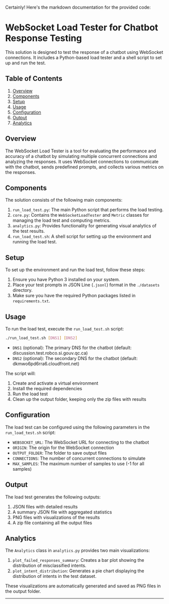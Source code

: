 ﻿Certainly! Here's the markdown documentation for the provided code:

# WebSocket Load Tester for Chatbot Response Testing

This solution is designed to test the response of a chatbot using WebSocket connections. It includes a Python-based load tester and a shell script to set up and run the test.

## Table of Contents

1. [Overview](#overview)
2. [Components](#components)
3. [Setup](#setup)
4. [Usage](#usage)
5. [Configuration](#configuration)
6. [Output](#output)
7. [Analytics](#analytics)

## Overview

The WebSocket Load Tester is a tool for evaluating the performance and accuracy of a chatbot by simulating multiple concurrent connections and analyzing the responses. It uses WebSocket connections to communicate with the chatbot, sends predefined prompts, and collects various metrics on the responses.

## Components

The solution consists of the following main components:

1. `run_load_test.py`: The main Python script that performs the load testing.
2. `core.py`: Contains the `WebSocketLoadTester` and `Metric` classes for managing the load test and computing metrics.
3. `analytics.py`: Provides functionality for generating visual analytics of the test results.
4. `run_load_test.sh`: A shell script for setting up the environment and running the load test.

## Setup

To set up the environment and run the load test, follow these steps:

1. Ensure you have Python 3 installed on your system.
2. Place your test prompts in JSON Line (`.jsonl`) format in the `./datasets` directory.
3. Make sure you have the required Python packages listed in `requirements.txt`.

## Usage

To run the load test, execute the `run_load_test.sh` script:

```bash
./run_load_test.sh [DNS1] [DNS2]
```

- `DNS1` (optional): The primary DNS for the chatbot (default: discussion.test.robco.si.gouv.qc.ca)
- `DNS2` (optional): The secondary DNS for the chatbot (default: dkmwo6pd6rra6.cloudfront.net)

The script will:
1. Create and activate a virtual environment
2. Install the required dependencies
3. Run the load test
4. Clean up the output folder, keeping only the zip files with results

## Configuration

The load test can be configured using the following parameters in the `run_load_test.sh` script:

- `WEBSOCKET_URL`: The WebSocket URL for connecting to the chatbot
- `ORIGIN`: The origin for the WebSocket connection
- `OUTPUT_FOLDER`: The folder to save output files
- `CONNECTIONS`: The number of concurrent connections to simulate
- `MAX_SAMPLES`: The maximum number of samples to use (-1 for all samples)

## Output

The load test generates the following outputs:

1. JSON files with detailed results
2. A summary JSON file with aggregated statistics
3. PNG files with visualizations of the results
4. A zip file containing all the output files

## Analytics

The `Analytics` class in `analytics.py` provides two main visualizations:

1. `plot_failed_responses_summary`: Creates a bar plot showing the distribution of misclassified intents.
2. `plot_intent_distribution`: Generates a pie chart displaying the distribution of intents in the test dataset.

These visualizations are automatically generated and saved as PNG files in the output folder.

---